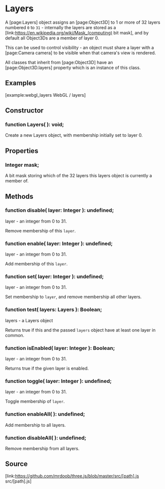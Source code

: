 # Layers

A [page:Layers] object assigns an [page:Object3D] to 1 or more of 32 layers
numbered `0` to `31` - internally the layers are stored as a
[link:https://en.wikipedia.org/wiki/Mask_(computing) bit mask], and by default
all Object3Ds are a member of layer 0.  
  
This can be used to control visibility - an object must share a layer with a
[page:Camera camera] to be visible when that camera's view is rendered.  
  
All classes that inherit from [page:Object3D] have an [page:Object3D.layers]
property which is an instance of this class.

## Examples

[example:webgl_layers WebGL / layers]

## Constructor

###  function Layers( ): void;

Create a new Layers object, with membership initially set to layer 0.

## Properties

###  Integer mask;

A bit mask storing which of the 32 layers this layers object is currently a
member of.

## Methods

###  function disable( layer: Integer ): undefined;

layer - an integer from 0 to 31.  
  
Remove membership of this `layer`.

###  function enable( layer: Integer ): undefined;

layer - an integer from 0 to 31.  
  
Add membership of this `layer`.

###  function set( layer: Integer ): undefined;

layer - an integer from 0 to 31.  
  
Set membership to `layer`, and remove membership all other layers.

###  function test( layers: Layers ): Boolean;

layers - a Layers object  
  
Returns true if this and the passed `layers` object have at least one layer in
common.

###  function isEnabled( layer: Integer ): Boolean;

layer - an integer from 0 to 31.  
  
Returns true if the given layer is enabled.

###  function toggle( layer: Integer ): undefined;

layer - an integer from 0 to 31.  
  
Toggle membership of `layer`.

###  function enableAll( ): undefined;

Add membership to all layers.

###  function disableAll( ): undefined;

Remove membership from all layers.

## Source

[link:https://github.com/mrdoob/three.js/blob/master/src/[path].js
src/[path].js]

